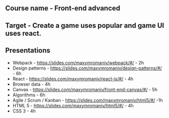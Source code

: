 ## Course name - Front-end advanced
## Target - Create a game uses popular and game UI uses react.

## Presentations

* Webpack - https://slides.com/maxymromaniv/webpack/#/ - 2h
* Design patterns - https://slides.com/maxymromaniv/design-patterns/#/ - 6h
* React - https://slides.com/maxymromaniv/react-js/#/ - 4h
* Browser data - 4h
* Canvas - https://slides.com/maxymromaniv/front-end-canvas/#/ - 5h
* Algorithms - 6h
* Agile / Scrum / Kanban - https://slides.com/maxymromaniv/html5/#/ -1h
* HTML 5 - https://slides.com/maxymromaniv/html5/#/ - 4h
* CSS 3 - 4h


